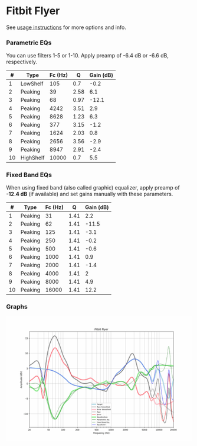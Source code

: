 # Fitbit Flyer
See [usage instructions](https://github.com/jaakkopasanen/AutoEq#usage) for more options and info.

### Parametric EQs
You can use filters 1-5 or 1-10. Apply preamp of -6.4 dB or -6.6 dB, respectively.

|   # | Type      |   Fc (Hz) |    Q |   Gain (dB) |
|-----|-----------|-----------|------|-------------|
|   1 | LowShelf  |       105 | 0.7  |        -0.2 |
|   2 | Peaking   |        39 | 2.58 |         6.1 |
|   3 | Peaking   |        68 | 0.97 |       -12.1 |
|   4 | Peaking   |      4242 | 3.51 |         2.9 |
|   5 | Peaking   |      8628 | 1.23 |         6.3 |
|   6 | Peaking   |       377 | 3.15 |        -1.2 |
|   7 | Peaking   |      1624 | 2.03 |         0.8 |
|   8 | Peaking   |      2656 | 3.56 |        -2.9 |
|   9 | Peaking   |      8947 | 2.91 |        -2.4 |
|  10 | HighShelf |     10000 | 0.7  |         5.5 |

### Fixed Band EQs
When using fixed band (also called graphic) equalizer, apply preamp of **-12.4 dB** (if available) and set gains manually with these parameters.

|   # | Type    |   Fc (Hz) |    Q |   Gain (dB) |
|-----|---------|-----------|------|-------------|
|   1 | Peaking |        31 | 1.41 |         2.2 |
|   2 | Peaking |        62 | 1.41 |       -11.5 |
|   3 | Peaking |       125 | 1.41 |        -3.1 |
|   4 | Peaking |       250 | 1.41 |        -0.2 |
|   5 | Peaking |       500 | 1.41 |        -0.6 |
|   6 | Peaking |      1000 | 1.41 |         0.9 |
|   7 | Peaking |      2000 | 1.41 |        -1.4 |
|   8 | Peaking |      4000 | 1.41 |         2   |
|   9 | Peaking |      8000 | 1.41 |         4.9 |
|  10 | Peaking |     16000 | 1.41 |        12.2 |

### Graphs
![](./Fitbit%20Flyer.png)
